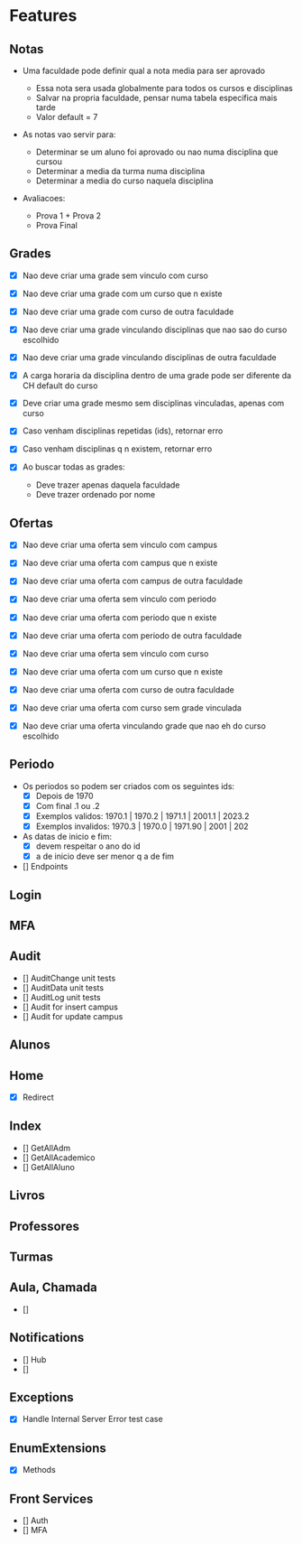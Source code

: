 # Features

## Notas

- Uma faculdade pode definir qual a nota media para ser aprovado
    - Essa nota sera usada globalmente para todos os cursos e disciplinas
    - Salvar na propria faculdade, pensar numa tabela especifica mais tarde
    - Valor default = 7

- As notas vao servir para:
    - Determinar se um aluno foi aprovado ou nao numa disciplina que cursou
    - Determinar a media da turma numa disciplina
    - Determinar a media do curso naquela disciplina

- Avaliacoes:
    - Prova 1 + Prova 2
    - Prova Final

## Grades

- [X] Nao deve criar uma grade sem vinculo com curso
- [X] Nao deve criar uma grade com um curso que n existe
- [X] Nao deve criar uma grade com curso de outra faculdade
- [X] Nao deve criar uma grade vinculando disciplinas que nao sao do curso escolhido
- [X] Nao deve criar uma grade vinculando disciplinas de outra faculdade
- [X] A carga horaria da disciplina dentro de uma grade pode ser diferente da CH default do curso

- [X] Deve criar uma grade mesmo sem disciplinas vinculadas, apenas com curso
- [X] Caso venham disciplinas repetidas (ids), retornar erro
- [X] Caso venham disciplinas q n existem, retornar erro

- [X] Ao buscar todas as grades:
    - Deve trazer apenas daquela faculdade
    - Deve trazer ordenado por nome

## Ofertas

- [X] Nao deve criar uma oferta sem vinculo com campus
- [X] Nao deve criar uma oferta com campus que n existe
- [X] Nao deve criar uma oferta com campus de outra faculdade

- [X] Nao deve criar uma oferta sem vinculo com periodo
- [X] Nao deve criar uma oferta com periodo que n existe
- [X] Nao deve criar uma oferta com periodo de outra faculdade

- [X] Nao deve criar uma oferta sem vinculo com curso
- [X] Nao deve criar uma oferta com um curso que n existe
- [X] Nao deve criar uma oferta com curso de outra faculdade
- [X] Nao deve criar uma oferta com curso sem grade vinculada
- [X] Nao deve criar uma oferta vinculando grade que nao eh do curso escolhido

## Periodo

- Os periodos so podem ser criados com os seguintes ids:
    - [X] Depois de 1970
    - [X] Com final .1 ou .2
    - [X] Exemplos validos: 1970.1 | 1970.2 | 1971.1 | 2001.1 | 2023.2
    - [X] Exemplos invalidos: 1970.3 | 1970.0 | 1971.90 | 2001 | 202

- As datas de inicio e fim:
    - [X] devem respeitar o ano do id
    - [X] a de inicio deve ser menor q a de fim

- [] Endpoints

## Login

## MFA

## Audit

- [] AuditChange unit tests
- [] AuditData unit tests
- [] AuditLog unit tests
- [] Audit for insert campus
- [] Audit for update campus

## Alunos

## Home

- [X] Redirect

## Index

- [] GetAllAdm
- [] GetAllAcademico
- [] GetAllAluno

## Livros

## Professores

## Turmas

## Aula, Chamada

- [] 

## Notifications

- [] Hub
- [] 

## Exceptions

- [X] Handle Internal Server Error test case

## EnumExtensions

- [X] Methods

## Front Services

- [] Auth
- [] MFA
